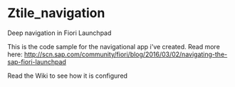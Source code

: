# Ztile_navigation
Deep navigation in Fiori Launchpad

This is the code sample for the navigational app i've created. Read more here:
http://scn.sap.com/community/fiori/blog/2016/03/02/navigating-the-sap-fiori-launchpad

Read the Wiki to see how it is configured
